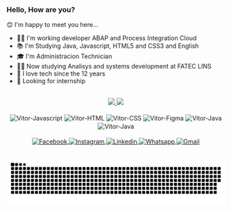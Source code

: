 ### Hello, How are you?
  
😊 I'm happy to meet you here...

- 👨‍💻 I'm working developer ABAP and Process Integration Cloud
- 📚 I'm Studying Java, Javascript, HTML5 and CSS3 and English
- 🎓 I'm Administracion Technician
- 👨‍🎓 Now studying Analisys and systems development at FATEC LINS
- 💖 I love tech since the 12 years
- 🚀 Looking for internship

 <br>

 <section align="center">
  <a href="https://github.com/Vitor-Ueda" target="_self">
    <img height="170em" src="https://github-readme-stats.vercel.app/api?username=vitorueda&show_icons=true&theme=algolia&include_all_commits=true&count_private=true"/>
    <img height="170em" src="https://github-readme-stats.vercel.app/api/top-langs/?username=vitor-ueda&layout=compact&langs_count=7&theme=algolia"/>
  </a>
 </section>
 
 <br>
 
 <section style="display: inline_block" align="center">
    <img align="center" heigth="30" width="40" alt="Vitor-Javascript" src="https://cdn.jsdelivr.net/gh/devicons/devicon/icons/javascript/javascript-original.svg">
    <img align="center" heigth="30" width="40" alt="Vitor-HTML" src="https://cdn.jsdelivr.net/gh/devicons/devicon/icons/html5/html5-original.svg">
    <img align="center" heigth="30" width="40" alt="Vitor-CSS" src="https://cdn.jsdelivr.net/gh/devicons/devicon/icons/css3/css3-original.svg">
    <img align="center" heigth="30" width="40" alt="Vitor-Figma" src="https://cdn.jsdelivr.net/gh/devicons/devicon/icons/figma/figma-original.svg">
    <img align="center" heigth="30" width="40" alt="Vitor-Java" src="https://cdn.jsdelivr.net/gh/devicons/devicon/icons/java/java-original.svg">
    <img align="center" heigth="30" width="40" alt="Vitor-Java" src="https://cdn.jsdelivr.net/gh/devicons/devicon/icons/bootstrap/bootstrap-original.svg">
 </section>
 
 <br>
 
 <section style="display: inline_block" align="center">
    <a href="https://www.facebook.com/vitor.kazuma.3" target="_blank">
      <img align="center" alt="Facebook" src="https://img.shields.io/badge/Facebook-1877F2?style=for-the-badge&logo=facebook&logoColor=white" target="_blank">
    </a>
    <a href="https://www.instagram.com/dev_ueda/" target="_blank">
      <img align="center" alt="Instagram" src="https://img.shields.io/badge/Instagram-E4405F?style=for-the-badge&logo=instagram&logoColor=white">
    </a>
    <a href="https://www.linkedin.com/in/vitor-ueda-5aa250191/" target="_blank">
      <img align="center" alt="Linkedin" src="https://img.shields.io/badge/LinkedIn-0077B5?style=for-the-badge&logo=linkedin&logoColor=white">
    </a>
    <a href="https://wa.me/+5514997311947" target="_blank">
      <img align="center" alt="Whatsapp" src="https://img.shields.io/badge/WhatsApp-25D366?style=for-the-badge&logo=whatsapp&logoColor=white">
    </a>
    <a href="https://mail.google.com/mail/u/0/#inbox" target="_blank">
      <img align="center" alt="Gmail" src="https://img.shields.io/badge/Gmail-D14836?style=for-the-badge&logo=gmail&logoColor=white">
    </a>
 </section>
 
 <br>
 
 <section align="center"> 
 
  ![Snake animation](https://github.com/vitor-ueda/vitor-ueda/blob/output/github-contribution-grid-snake.svg)
 
 </section>
 
